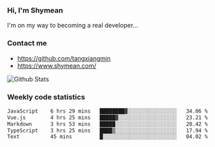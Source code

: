 ### Hi, I'm Shymean

I'm on my way to becoming a real developer...

### Contact me

- <https://github.com/tangxiangmin>
- <https://www.shymean.com/>

![Github Stats](https://github-readme-stats.vercel.app/api?username=tangxiangmin&show_icons=true&theme=dark)


###  Weekly code statistics

<!--START_SECTION:waka-->

```txt
JavaScript    6 hrs 29 mins   ████████▓░░░░░░░░░░░░░░░░   34.06 %
Vue.js        4 hrs 25 mins   █████▓░░░░░░░░░░░░░░░░░░░   23.21 %
Markdown      3 hrs 53 mins   █████░░░░░░░░░░░░░░░░░░░░   20.42 %
TypeScript    3 hrs 25 mins   ████▒░░░░░░░░░░░░░░░░░░░░   17.94 %
Text          45 mins         █░░░░░░░░░░░░░░░░░░░░░░░░   04.02 %
```

<!--END_SECTION:waka-->